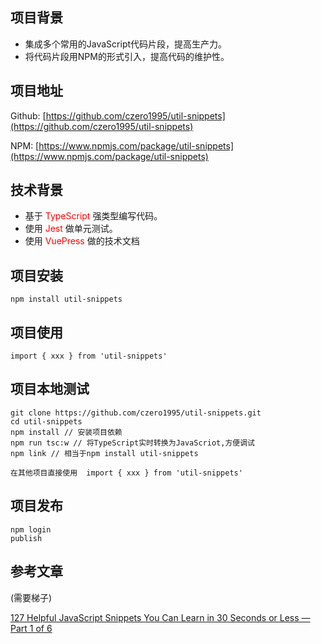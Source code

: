 
## 项目背景

* 集成多个常用的JavaScript代码片段，提高生产力。
* 将代码片段用NPM的形式引入，提高代码的维护性。

## 项目地址
Github:  [https://github.com/czero1995/util-snippets](https://github.com/czero1995/util-snippets)

NPM:  [https://www.npmjs.com/package/util-snippets](https://www.npmjs.com/package/util-snippets)

## 技术背景

* 基于 <font color=red>TypeScript</font> 强类型编写代码。
* 使用 <font color=red>Jest</font> 做单元测试。
* 使用 <font color=red>VuePress</font> 做的技术文档


## 项目安装
    npm install util-snippets

## 项目使用
    import { xxx } from 'util-snippets'

## 项目本地测试
    git clone https://github.com/czero1995/util-snippets.git
    cd util-snippets
    npm install // 安装项目依赖
    npm run tsc:w // 将TypeScript实时转换为JavaScriot,方便调试
    npm link // 相当于npm install util-snippets

    在其他项目直接使用  import { xxx } from 'util-snippets'

## 项目发布
    npm login
    publish

## 参考文章

(需要梯子)

[127 Helpful JavaScript Snippets You Can Learn in 30 Seconds or Less — Part 1 of 6](https://medium.com/better-programming/127-helpful-javascript-snippets-you-can-learn-in-30-seconds-or-less-part-1-of-6-bc2bc890dfe5)